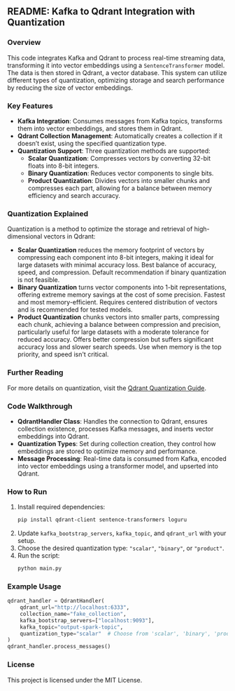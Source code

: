 ## README: Kafka to Qdrant Integration with Quantization

### Overview

This code integrates Kafka and Qdrant to process real-time streaming data, transforming it into vector embeddings using
a `SentenceTransformer` model. The data is then stored in Qdrant, a vector database. This system can utilize different
types of quantization, optimizing storage and search performance by reducing the size of vector embeddings.

### Key Features

- **Kafka Integration**: Consumes messages from Kafka topics, transforms them into vector embeddings, and stores them in
  Qdrant.
- **Qdrant Collection Management**: Automatically creates a collection if it doesn’t exist, using the specified
  quantization type.
- **Quantization Support**: Three quantization methods are supported:
    - **Scalar Quantization**: Compresses vectors by converting 32-bit floats into 8-bit integers.
    - **Binary Quantization**: Reduces vector components to single bits.
    - **Product Quantization**: Divides vectors into smaller chunks and compresses each part, allowing for a balance
      between memory efficiency and search accuracy.

### Quantization Explained

Quantization is a method to optimize the storage and retrieval of high-dimensional vectors in Qdrant:

- **Scalar Quantization** reduces the memory footprint of vectors by compressing each component into 8-bit integers,
  making it ideal for large datasets with minimal accuracy loss. Best balance of accuracy, speed, and compression.
  Default recommendation if binary quantization is not feasible.
- **Binary Quantization** turns vector components into 1-bit representations, offering extreme memory savings at the
  cost of some precision. Fastest and most memory-efficient. Requires centered distribution of vectors and is
  recommended for tested models.
- **Product Quantization** chunks vectors into smaller parts, compressing each chunk, achieving a balance between
  compression and precision, particularly useful for large datasets with a moderate tolerance for reduced accuracy.
  Offers better compression but suffers significant accuracy loss and slower search speeds. Use when memory is the top
  priority, and speed isn't critical.

### Further Reading

For more details on quantization, visit
the [Qdrant Quantization Guide](https://qdrant.tech/documentation/guides/quantization/).

### Code Walkthrough

- **QdrantHandler Class**: Handles the connection to Qdrant, ensures collection existence, processes Kafka messages, and
  inserts vector embeddings into Qdrant.
- **Quantization Types**: Set during collection creation, they control how embeddings are stored to optimize memory and
  performance.
- **Message Processing**: Real-time data is consumed from Kafka, encoded into vector embeddings using a transformer
  model, and upserted into Qdrant.

### How to Run

1. Install required dependencies:
   ```bash
   pip install qdrant-client sentence-transformers loguru
   ```
2. Update `kafka_bootstrap_servers`, `kafka_topic`, and `qdrant_url` with your setup.
3. Choose the desired quantization type: `"scalar"`, `"binary"`, or `"product"`.
4. Run the script:
   ```bash
   python main.py
   ```

### Example Usage

```python
qdrant_handler = QdrantHandler(
    qdrant_url="http://localhost:6333",
    collection_name="fake_collection",
    kafka_bootstrap_servers=["localhost:9093"],
    kafka_topic="output-spark-topic",
    quantization_type="scalar"  # Choose from 'scalar', 'binary', 'product'
)
qdrant_handler.process_messages()
```

### License

This project is licensed under the MIT License.
